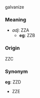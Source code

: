 galvanize
### Meaning
+ _adj_: ZZA
    + __eg__: ZZB

### Origin

ZZC

### Synonym

__eg__: ZZD

+ ZZE


